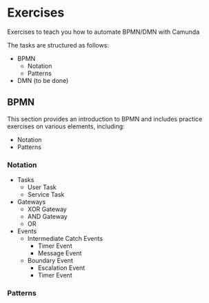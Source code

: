 # Exercises
Exercises to teach you how to automate BPMN/DMN with Camunda

The tasks are structured as follows:

- BPMN
  - Notation
  - Patterns
- DMN (to be done)

## BPMN
This section provides an introduction to BPMN and includes practice exercises on various elements, including:

-  Notation
-  Patterns


### Notation

- Tasks
  - User Task
  - Service Task
- Gateways
  - XOR Gateway
  - AND Gateway
  - OR
- Events
  - Intermediate Catch Events
    - Timer Event
    - Message Event
  - Boundary Event
    - Escalation Event
    - Timer Event


### Patterns




